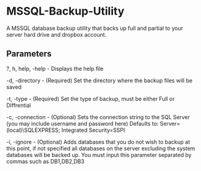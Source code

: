 MSSQL-Backup-Utility
====================

A MSSQL database backup utility  that backs up full and partial to your server hard drive and dropbox account.

Parameters
----------

?, h, help, -help					- Displays the help file

-d, -directory						- (Required) Set the directory where the backup files will be saved

-t, -type							- (Required) Set the type of backup, must be either Full or Diffrential

-c, -connection						- (Optional) Sets the connection string to the SQL Server (you may include username and password here) Defaults to: Server=(local)\SQLEXPRESS; Integrated Security=SSPI

-i, -ignore							- (Optional) Adds databases that you do not wish to backup at this point, if not specified all databases on the server excluding the system databases will be backed up. You must input this parameter separated by commas such as DB1,DB2,DB3

